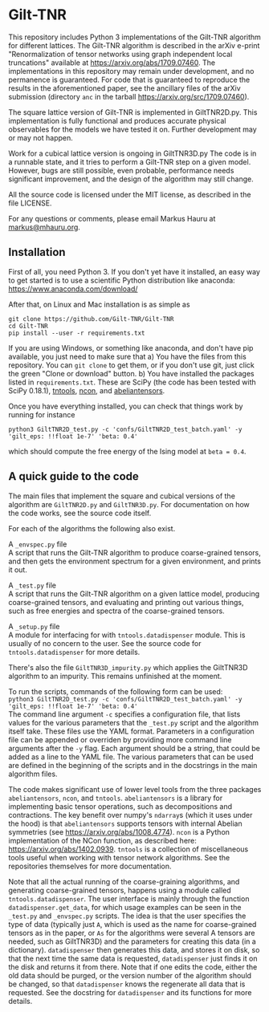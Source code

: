 # Gilt-TNR
This repository includes Python 3 implementations of the Gilt-TNR algorithm for different lattices.
The Gilt-TNR algorithm is described in the arXiv e-print "Renormalization of tensor networks using graph independent local truncations" available at https://arxiv.org/abs/1709.07460.
The implementations in this repository may remain under development, and no permanence is guaranteed.
For code that is guaranteed to reproduce the results in the aforementioned paper, see the ancillary files of the arXiv submission (directory `anc` in the tarball https://arxiv.org/src/1709.07460).

The square lattice version of Gilt-TNR is implemented in GiltTNR2D.py.
This implementation is fully functional and produces accurate physical observables for the models we have tested it on.
Further development may or may not happen.

Work for a cubical lattice version is ongoing in GiltTNR3D.py
The code is in a runnable state, and it tries to perform a Gilt-TNR step on a given model.
However, bugs are still possible, even probable, performance needs significant improvement, and the design of the algorithm may still change.

All the source code is licensed under the MIT license, as described in the file LICENSE.

For any questions or comments, please email Markus Hauru at [markus@mhauru.org](mailto:markus@mhauru.org).

## Installation
First of all, you need Python 3. If you don't yet have it installed, an easy way to get started is to use a scientific Python distribution like anaconda: https://www.anaconda.com/download/

After that, on Linux and Mac installation is as simple as
```
git clone https://github.com/Gilt-TNR/Gilt-TNR
cd Gilt-TNR
pip install --user -r requirements.txt
```
If you are using Windows, or something like anaconda, and don't have pip available, you just need to make sure that
a) You have the files from this repository. You can `git clone` to get them, or if you don't use git, just click the green "Clone or download" button.
b) You have installed the packages listed in `requirements.txt`. These are SciPy (the code has been tested with SciPy 0.18.1), [tntools](https://github.com/mhauru/tntools), [ncon](https://github.com/mhauru/ncon), and [abeliantensors](https://github.com/mhauru/abeliantensors).

Once you have everything installed, you can check that things work by running for instance
```
python3 GiltTNR2D_test.py -c 'confs/GiltTNR2D_test_batch.yaml' -y 'gilt_eps: !!float 1e-7' 'beta: 0.4'
```
which should compute the free energy of the Ising model at `beta = 0.4`.

## A quick guide to the code

The main files that implement the square and cubical versions of the algorithm are `GiltTNR2D.py` and `GiltTNR3D.py`.
For documentation on how the code works, see the source code itself.

For each of the algorithms the following also exist.

A `_envspec.py` file<br>
A script that runs the Gilt-TNR algorithm to produce coarse-grained tensors, and then gets the environment spectrum for a given environment, and prints it out.

A `_test.py` file<br>
A script that runs the Gilt-TNR algorithm on a given lattice model, producing coarse-grained tensors, and evaluating and printing out various things, such as free energies and spectra of the coarse-grained tensors.

A `_setup.py` file<br>
A module for interfacing for with `tntools.datadispenser` module.
This is usually of no concern to the user.
See the source code for `tntools.datadispenser` for more details.

There's also the file `GiltTNR3D_impurity.py` which applies the GiltTNR3D algorithm to an impurity.
This remains unfinished at the moment.

To run the scripts, commands of the following form can be used:<br>
```python3 GiltTNR2D_test.py -c 'confs/GiltTNR2D_test_batch.yaml' -y 'gilt_eps: !!float 1e-7' 'beta: 0.4'```<br>
The command line argument `-c` specifies a configuration file, that lists values for the various parameters that the `_test.py` script and the algorithm itself take.
These files use the YAML format.
Parameters in a configuration file can be appended or overriden by providing more command line arguments after the `-y` flag.
Each argument should be a string, that could be added as a line to the YAML file.
The various parameters that can be used are defined in the beginning of the scripts and in the docstrings in the main algorithm files.

The code makes significant use of lower level tools from the three packages `abeliantensors`, `ncon`, and `tntools`. `abeliantensors` is a library for implementing basic tensor operations, such as decompositions and contractions. The key benefit over numpy's `ndarray`s (which it uses under the hood) is that `abeliantensors` supports tensors with internal Abelian symmetries (see https://arxiv.org/abs/1008.4774). `ncon` is a Python implementation of the NCon function, as described here: https://arxiv.org/abs/1402.0939. `tntools` is a collection of miscellaneous tools useful when working with tensor network algorithms. See the repositories themselves for more documentation.

Note that all the actual running of the coarse-graining algorithms, and generating coarse-grained tensors, happens using a module called `tntools.datadispenser`. The user interface is mainly through the function `datadispenser.get_data`, for which usage examples can be seen in the `_test.py` and `_envspec.py` scripts. The idea is that the user specifies the type of data (typically just `A`, which is used as the name for coarse-grained tensors as in the paper, or `As` for the algorithms were several A tensors are needed, such as GiltTNR3D) and the parameters for creating this data (in a dictionary). `datadispenser` then generates this data, and stores it on disk, so that the next time the same data is requested, `datadispenser` just finds it on the disk and returns it from there. Note that if one edits the code, either the old data should be purged, or the version number of the algorithm should be changed, so that `datadispenser` knows the regenerate all data that is requested. See the docstring for `datadispenser` and its functions for more details.
